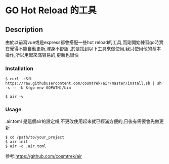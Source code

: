 # GO Hot Reload 的工具

## Description
由於以前寫vue或是express都會搭配一些hot reload的工具,而剛開始練習go時實在覺得不能自動更新,渾身不舒服
,於是找到以下工具來做使用,我只使用他的基本操作,所以用起來滿容易的,更新也很快

### Installation

```
$ curl -sSfL https://raw.githubusercontent.com/cosmtrek/air/master/install.sh | sh -s -- -b $(go env GOPATH)/bin

$ air -v

```

### Usage

.air.toml 是這個air的設定檔,不更改使用起來就已經滿方便的,日後有需要會先做更新

```
$ cd /path/to/your_project
$ air init
$ air -c .air.toml
```

參考:https://github.com/cosmtrek/air
